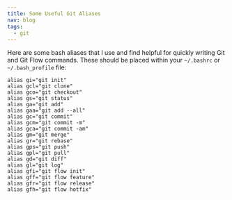 ```yaml
---
title: Some Useful Git Aliases
nav: blog
tags:
  - git
---
```

Here are some bash aliases that I use and find helpful for quickly writing Git and Git Flow commands. These should be placed within your `~/.bashrc` or `~/.bash_profile` file:

~~~~
alias gi="git init"
alias gcl="git clone"
alias gco="git checkout"
alias gs="git status"
alias ga="git add"
alias gaa="git add --all"
alias gc="git commit"
alias gcm="git commit -m"
alias gca="git commit -am"
alias gm="git merge"
alias gr="git rebase"
alias gps="git push"
alias gpl="git pull"
alias gd="git diff"
alias gl="git log"
alias gfi="git flow init"
alias gff="git flow feature"
alias gfr="git flow release"
alias gfh="git flow hotfix"
~~~~
